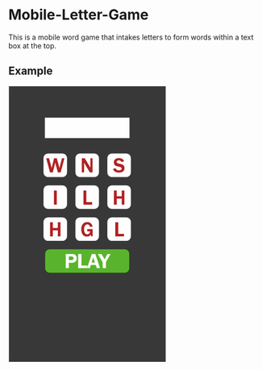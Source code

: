 # Mobile-Letter-Game

This is a mobile word game that intakes letters to form words within a text box at the top. 

## Example

![Alt Text](https://github.com/jlarsen9/grids2/raw/master/ExampleGame.gif)

